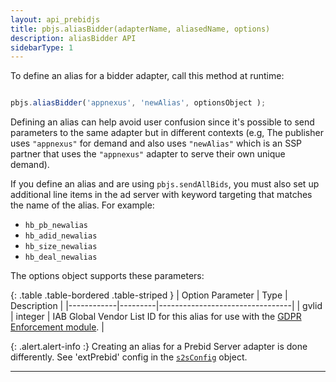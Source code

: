 ```yaml
---
layout: api_prebidjs
title: pbjs.aliasBidder(adapterName, aliasedName, options)
description: aliasBidder API
sidebarType: 1
---
```



To define an alias for a bidder adapter, call this method at runtime:

```javascript

pbjs.aliasBidder('appnexus', 'newAlias', optionsObject );

```

Defining an alias can help avoid user confusion since it's possible to send parameters to the same adapter but in different contexts (e.g, The publisher uses `"appnexus"` for demand and also uses `"newAlias"` which is an SSP partner that uses the `"appnexus"` adapter to serve their own unique demand).

If you define an alias and are using `pbjs.sendAllBids`, you must also set up additional line items in the ad server with keyword targeting that matches the name of the alias.  For example:

+ `hb_pb_newalias`
+ `hb_adid_newalias`
+ `hb_size_newalias`
+ `hb_deal_newalias`

The options object supports these parameters:

{: .table .table-bordered .table-striped }
| Option Parameter    | Type    | Description             |
|------------|---------|---------------------------------|
| gvlid | integer | IAB Global Vendor List ID for this alias for use with the [GDPR Enforcement module](/dev-docs/modules/gdprEnforcement.html). |

{: .alert.alert-info :}
Creating an alias for a Prebid Server adapter is done differently. See 'extPrebid'
config in the [`s2sConfig`](/dev-docs/publisher-api-reference/setConfig.html#setConfig-Server-to-Server) object.

<hr class="full-rule" />
